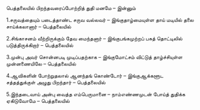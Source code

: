 
பெத்தலையில் பிறந்தவரைப்போற்றித் துதி மனமே – இன்னும்

1.சருவத்தையும் படைத்தாண்ட சருவ வல்லவர் – இங்குதாழ்மையுள்ள தாய் மடியில் தலை சாய்க்கலானார் – பெத்தலையில்

2.சிங்காசனம் வீற்றிருக்கும் தேவ மைந்தனார் – இங்குபங்கமுற்றப் பசுத் தொட்டிலில் படுத்திருக்கிறார் – பெத்தலையில்

3.முன்பு அவர் சொன்னபடி முடிப்பதற்காக – இங்குமோட்சம் விட்டுத் தாழ்ச்சியுள்ள முன்னணையிலே – பெத்தலையில்

4.ஆவிகளின் போற்றுதலால் ஆனந்தங் கொண்டோர் – இங்குஆக்களூட சத்தத்துக்குள் அழுது பிறந்தார் – பெத்தலையில்

5.இந்தடைவாய் அன்பு வைத்த எம்பெருமானை – நாம்எண்ணமுடன் போய்த் துதிக்க ஏகிடுவோமே – பெத்தலையில்


